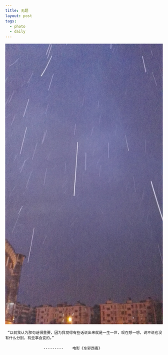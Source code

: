 ```yaml
---
title: 无题 
layout: post
tags:
  - photo
  - daily
---
```


![](/media/files/2016/01/12/snow_0640.jpg)

```
 “以前我认为那句话很重要，因为我觉得有些话说出来就是一生一世，现在想一想，说不说也没有什么分别，有些事会变的。” 

	             ---------    电影《东邪西毒》
```
